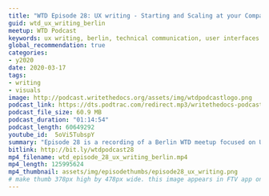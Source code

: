 ```yaml
---
title: "WTD Episode 28: UX writing - Starting and Scaling at your Company, Berlin WTD meetup"
guid: wtd_ux_writing_berlin
meetup: WTD Podcast
keywords: ux writing, berlin, technical communication, user interfaces
global_recommendation: true
categories:
- y2020
date: 2020-03-17
tags:
- writing
- visuals
image: http://podcast.writethedocs.org/assets/img/wtdpodcastlogo.png
podcast_link: https://dts.podtrac.com/redirect.mp3/writethedocs-podcast.s3-us-west-2.amazonaws.com/wtd_episode_28_ux_writing_berlin.mp3
podcast_file_size: 60.9 MB
podcast_duration: "01:14:54"
podcast_length: 60649292
youtube_id:  5oVi5TubspY
summary: "Episode 28 is a recording of a Berlin WTD meetup focused on UX writing processes, live streamed on March 9, 2020 at the Humanitec in Berlin. The meetup featured two speakers. Natasha Sarana, UX Writer at FlixMobility, talks about her company's attempts to include UX Writing in their research routine. She shares the main challenges they faced so far and how they deal with them. The second speaker, Roger Fiendhold, information architect and freelance UX Writer,  talks about how the UI copy process at Wire evolved as the product matured. He covers gathering and aligning copy from source code, moving it to dedicated strings files to facilitate version control and localization, and setting up collaboration workflows with developers and external partners."
bitlink: http://bit.ly/wtdpodcast28
mp4_filename: wtd_episode_28_ux_writing_berlin.mp4
mp4_length: 125995624
mp4_thumbnail: assets/img/episodethumbs/episode28_ux_writing.png
# make thumb 378px high by 478px wide. this image appears in FTV app only
---
```

